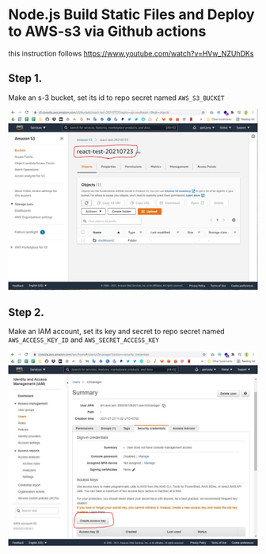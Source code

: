 # Node.js Build Static Files and Deploy to AWS-s3 via Github actions

this instruction follows https://www.youtube.com/watch?v=HVw_NZUhDKs

## Step 1.

Make an s-3 bucket, set its id to repo secret named `AWS_S3_BUCKET`

![](https://github.com/tharnphon/nodejs-static-actions-aws-s3/blob/main/tutorial/step1.jpg?raw=true)

## Step 2.

Make an IAM account, set its key and secret to repo secret named `AWS_ACCESS_KEY_ID` and `AWS_SECRET_ACCESS_KEY`

![](https://github.com/tharnphon/nodejs-static-actions-aws-s3/blob/main/tutorial/step2.jpg?raw=true)

